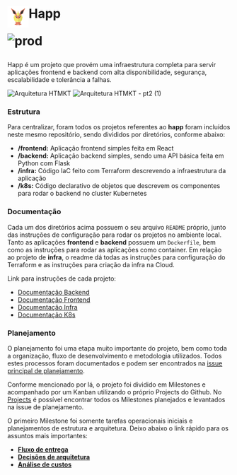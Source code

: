 <h1> <img src="./icon.png"
  width="48"
  height="48"
  style="float:left;"> 
Happ

![prod](https://github.com/deniojunior/happ/workflows/prod/badge.svg)

### 
Happ é um projeto que provém uma infraestrutura completa para servir aplicações frontend e backend com alta disponibilidade, segurança, escalabilidade e tolerância a falhas.

![Arquitetura HTMKT](https://user-images.githubusercontent.com/22299426/86080248-d91ad180-ba68-11ea-8496-641b8d917417.png)
![Arquitetura HTMKT - pt2 (1)](https://user-images.githubusercontent.com/22299426/85948952-2c3a3a80-b92a-11ea-88f9-afeaec9c8ec7.png)

### Estrutura

Para centralizar, foram todos os projetos referentes ao **happ** foram incluídos neste mesmo repositório, sendo divididos por diretórios, conforme abaixo:

- **/frontend:** Aplicação frontend simples feita em React
- **/backend:** Aplicação backend simples, sendo uma API básica feita em Python com Flask
- **/infra:** Código IaC feito com Terraform descrevendo a infraestrutura da aplicação
- **/k8s:** Código declarativo de objetos que descrevem os componentes para rodar o backend no cluster Kubernetes

### Documentação

Cada um dos diretórios acima possuem o seu arquivo `README` próprio, junto das instruções de configuração para rodar os projetos no ambiente local. Tanto as aplicações **frontend** e **backend** possuem um `Dockerfile`, bem como as instruções para rodar as aplicações como container. Em relação ao projeto de **infra**, o readme dá todas as instruções para configuração do Terraform e as instruções para criação da infra na Cloud.

Link para instruções de cada projeto:
- [Documentação Backend](./backend)
- [Documentação Frontend](./frontend)
- [Documentação Infra](./infra)
- [Documentação K8s](./k8s)

### Planejamento

O planejamento foi uma etapa muito importante do projeto, bem como toda a organização, fluxo de desenvolvimento e metodologia utilizados. Todos estes processos foram documentados e podem ser encontrados na [issue principal de planejamento](https://github.com/deniojunior/happ/issues/1).

Conforme mencionado por lá, o projeto foi dividido em Milestones e acompanhado por um Kanban utilizando o próprio Projects do Github. No [Projects](https://github.com/deniojunior/happ/projects) é possível encontrar todos os Milestones planejados e levantados na issue de planejamento.

O primeiro Milestone foi somente tarefas operacionais iniciais e planejamentos de estrutura e arquitetura. Deixo abaixo o link rápido para os assuntos mais importantes:

- **[Fluxo de entrega](https://github.com/deniojunior/happ/issues/4#issuecomment-650580765)**
- **[Decisões de arquitetura](https://github.com/deniojunior/happ/issues/3#issuecomment-649901316)** 
- **[Análise de custos](https://github.com/deniojunior/happ/issues/3#issuecomment-650566656)**
